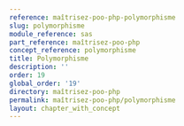 ```yaml
---
reference: maîtrisez-poo-php-polymorphisme
slug: polymorphisme
module_reference: sas
part_reference: maîtrisez-poo-php
concept_reference: polymorphisme
title: Polymorphisme
description: ''
order: 19
global_order: '19'
directory: maîtrisez-poo-php
permalink: maîtrisez-poo-php/polymorphisme
layout: chapter_with_concept
---
```


